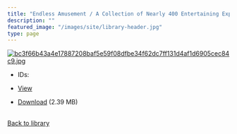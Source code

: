 ```yaml
---
title: "Endless Amusement / A Collection of Nearly 400 Entertaining Experiments in Various Branches of Science; Including Acoustics, Electricity, Magnetism, Arithmetic, Hydraulics, Mechanics, Chemistry, Hydrostatics, Optics; Wonders of the Air-Pump; All the Popular Tricks and Changes of the Cards, &c., &c. to Which is Added, a Complete System of Pyrotechny; Or, the Art of Making Fire-works."
description: ""
featured_image: "/images/site/library-header.jpg"
type: page
---
```


<a href="https://drive.google.com/file/d/1uWlh_kkYmFT9m5G10wemtX_cJp3mostx/view" target="_blank">![bc3f66b43a4e17887208baf5e59f08dfbe34f62dc7ff131d4af1d6905cec84c9.jpg](/images/library/bc3f66b43a4e17887208baf5e59f08dfbe34f62dc7ff131d4af1d6905cec84c9.jpg)</a>
* IDs:
* <a href="https://drive.google.com/file/d/1uWlh_kkYmFT9m5G10wemtX_cJp3mostx/view" target="_blank">View</a>

* [Download](https://drive.google.com/uc?export=download&id=1uWlh_kkYmFT9m5G10wemtX_cJp3mostx) (2.39 MB)

<br />[Back to library](/library/)
